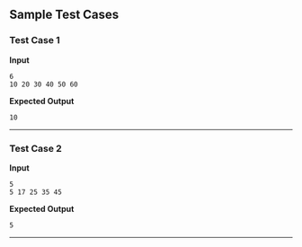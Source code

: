 ## Sample Test Cases

### Test Case 1
**Input**
```
6
10 20 30 40 50 60
```
**Expected Output**
```
10
```

---

### Test Case 2
**Input**
```
5
5 17 25 35 45
```
**Expected Output**
```
5
```

---